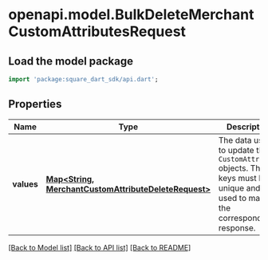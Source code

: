 # openapi.model.BulkDeleteMerchantCustomAttributesRequest

## Load the model package
```dart
import 'package:square_dart_sdk/api.dart';
```

## Properties
Name | Type | Description | Notes
------------ | ------------- | ------------- | -------------
**values** | [**Map<String, MerchantCustomAttributeDeleteRequest>**](MerchantCustomAttributeDeleteRequest.md) | The data used to update the `CustomAttribute` objects. The keys must be unique and are used to map to the corresponding response. | [default to const {}]

[[Back to Model list]](../README.md#documentation-for-models) [[Back to API list]](../README.md#documentation-for-api-endpoints) [[Back to README]](../README.md)


